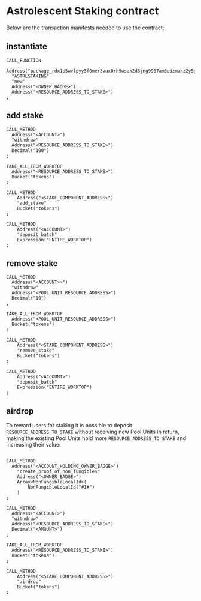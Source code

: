 # Astrolescent Staking contract
 
Below are the transaction manifests needed to use the contract:

## instantiate
```
CALL_FUNCTION
  Address("package_rdx1p5wvlpyy3f0mer3vux0rh9wsak2d8jng9967am5udzmakz2y5g6wzs")
  "ASTRLSTAKING"
  "new"
  Address("<OWNER_BADGE>")
  Address("<RESOURCE_ADDRESS_TO_STAKE>")
;
```

## add stake
```
CALL_METHOD
  Address("<ACCOUNT>")
  "withdraw"
  Address("<RESOURCE_ADDRESS_TO_STAKE>")
  Decimal("100")
;

TAKE_ALL_FROM_WORKTOP
  Address("<RESOURCE_ADDRESS_TO_STAKE>")
  Bucket("tokens")
;

CALL_METHOD
	Address("<STAKE_COMPONENT_ADDRESS>")
	"add_stake"
	Bucket("tokens")
;

CALL_METHOD
    Address("<ACCOUNT>")
    "deposit_batch"
    Expression("ENTIRE_WORKTOP")
;
```

## remove stake
```
CALL_METHOD
  Address("<ACCOUNT>>")
  "withdraw"
  Address("<POOL_UNIT_RESOURCE_ADDRESS>")
  Decimal("10")
;

TAKE_ALL_FROM_WORKTOP
  Address("<POOL_UNIT_RESOURCE_ADDRESS>")
  Bucket("tokens")
;

CALL_METHOD
	Address("<STAKE_COMPONENT_ADDRESS>")
	"remove_stake"
	Bucket("tokens")
;

CALL_METHOD
    Address("<ACCOUNT>")
    "deposit_batch"
    Expression("ENTIRE_WORKTOP")
;
```

## airdrop

To reward users for staking it is possible to deposit `RESOURCE_ADDRESS_TO_STAKE` without receiving new Pool Units in return, making the existing Pool Units hold more `RESOURCE_ADDRESS_TO_STAKE` and increasing their value.

```

CALL_METHOD
  Address("<ACCOUNT_HOLDING_OWNER_BADGE>")
    "create_proof_of_non_fungibles"
    Address("<OWNER_BADGE>")
    Array<NonFungibleLocalId>(
        NonFungibleLocalId("#1#")
    )
;

CALL_METHOD
  Address("<ACCOUNT>")
  "withdraw"
  Address("<RESOURCE_ADDRESS_TO_STAKE>")
  Decimal("<AMOUNT>")
;

TAKE_ALL_FROM_WORKTOP
  Address("<RESOURCE_ADDRESS_TO_STAKE>")
  Bucket("tokens")
;

CALL_METHOD
	Address("<STAKE_COMPONENT_ADDRESS>")
	"airdrop"
	Bucket("tokens")
;
```